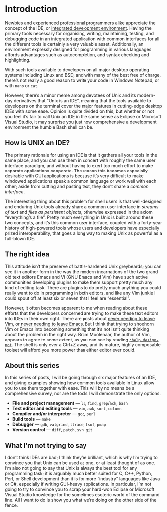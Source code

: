 # Introduction

Newbies and experienced professional programmers alike appreciate the concept of the IDE, or [integrated development environment](http://en.wikipedia.org/wiki/Integrated_development_environment). Having the primary tools necessary for organising, writing, maintaining, testing, and debugging code in an integrated application with common interfaces for all the different tools is certainly a very valuable asset. Additionally, an environment expressly designed for programming in various languages affords advantages such as autocompletion, and syntax checking and highlighting.

With such tools available to developers on all major desktop operating systems including Linux and BSD, and with many of the best free of charge, there’s not really a good reason to write your code in Windows Notepad, or with `nano` or `cat`.

However, there’s a minor meme among devotees of Unix and its modern-day derivatives that “Unix is an IDE”, meaning that the tools available to developers on the terminal cover the major features in cutting-edge desktop IDEs with some ease. Opinion is quite divided on this, but whether or not you feel it’s fair to call Unix an IDE in the same sense as Eclipse or Microsoft Visual Studio, it may surprise you just how comprehensive a development environment the humble Bash shell can be.

## How is UNIX an IDE?

The primary rationale for using an IDE is that it gathers all your tools in the same place, and you can use them in concert with roughly the same user interface paradigm, and without having to exert too much effort to make separate applications cooperate. The reason this becomes especially desirable with GUI applications is because it’s very difficult to make windowed applications speak a common language or work well with each other; aside from cutting and pasting text, they don’t share a *common interface*.

The interesting thing about this problem for shell users is that well-designed and enduring Unix tools already share a common user interface in *streams of text* and *files as persistent objects*, otherwise expressed in the axiom “everything’s a file”. Pretty much everything in Unix is built around these two concepts, and it’s this common user interface, coupled with a forty-year history of high-powered tools whose users and developers have especially prized interoperability, that goes a long way to making Unix as powerful as a full-blown IDE.

## The right idea

This attitude isn’t the preserve of battle-hardened Unix greybeards; you can see it in another form in the way the modern incarnations of the two grand old text editors Emacs and Vi (GNU Emacs and Vim) have such active communities developing plugins to make them support pretty much any kind of editing task. There are plugins to do pretty much anything you could really want to do in programming in both editors, and like any Vim junkie I could spout off at least six or seven that I feel are “essential”.

However, it often becomes apparent to me when reading about these efforts that the developers concerned are trying to make these text editors into IDEs in their own right. There are posts about [never needing to leave Vim](http://kevinw.github.com/2010/12/15/this-is-your-brain-on-vim/), or [never needing to leave Emacs](http://news.ycombinator.com/item?id=819447). But I think that trying to shoehorn Vim or Emacs into becoming something that it’s not isn’t quite thinking about the problem in the right way. Bram Moolenaar, the author of Vim, appears to agree to some extent, as you can see by reading [`:help design-not`](http://vimdoc.sourceforge.net/htmldoc/develop.html#design-not). The shell is only ever a Ctrl+Z away, and its mature, highly composable toolset will afford you more power than either editor ever could.

## About this series

In this series of posts, I will be going through six major features of an IDE, and giving examples showing how common tools available in Linux allow you to use them together with ease. This will by no means be a comprehensive survey, nor are the tools I will demonstrate the only options.

-   **File and project management** — `ls`, `find`, `grep`/`ack`, `bash`
-   **Text editor and editing tools** — `vim`, `awk`, `sort`, `column`
-   **Compiler and/or interpreter** — `gcc`, `perl`
-   **Build tools** — `make`
-   **Debugger** — `gdb`, `valgrind`, `ltrace`, `lsof`, `pmap`
-   **Version control** — `diff`, `patch`, `svn`, `git`

## What I’m not trying to say

I don’t think IDEs are bad; I think they’re brilliant, which is why I’m trying to convince you that Unix can be used as one, or at least thought of as one. I’m also not going to say that Unix is always the best tool for any programming task; it is arguably much better suited for C, C++, Python, Perl, or Shell development than it is for more “industry” languages like Java or C\#, especially if writing GUI-heavy applications. In particular, I’m not going to try to convince you to scrap your hard-won Eclipse or Microsoft Visual Studio knowledge for the sometimes esoteric world of the command line. All I want to do is show you what we’re doing on the other side of the fence.
